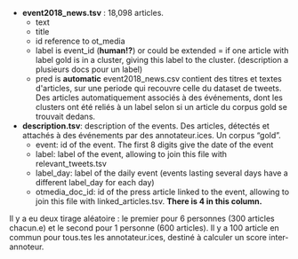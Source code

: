 - **event2018_news.tsv** : 18,098 articles. 
    - text
    - title
    - id reference to ot_media
    - label is event_id (**human!?**) or could be extended = if one article with label gold is in a cluster, giving this label to the cluster. (description a plusieurs docs pour un label)
    - pred is **automatic**
    event2018_news.csv contient des titres et textes d'articles, sur une periode qui recouvre celle du dataset de tweets.
    Des articles automatiquement associés à des événements, dont les clusters ont été reliés à un label selon si un article du corpus gold se trouvait dedans.
- **description.tsv**: description of the events. Des articles, détectés et attachés à des événements par des annotateur.ices. Un corpus “gold”.
    - event: id of the event. The first 8 digits give the date of the
    event
    - label: label of the event, allowing to join this file with
    relevant_tweets.tsv
    - label_day: label of the daily event (events lasting several
    days have a different label_day for each day)
    - otmedia_doc_id: id of the press article linked to the event,
    allowing to join this file with linked_articles.tsv. **There is 4 <empty> in this column.**

Il y a eu deux tirage aléatoire : le premier pour 6 personnes (300 articles chacun.e) et le second pour 1 personne (600 articles).
Il y a 100 article en commun pour tous.tes les annotateur.ices, destiné à calculer un score inter-annoteur.
